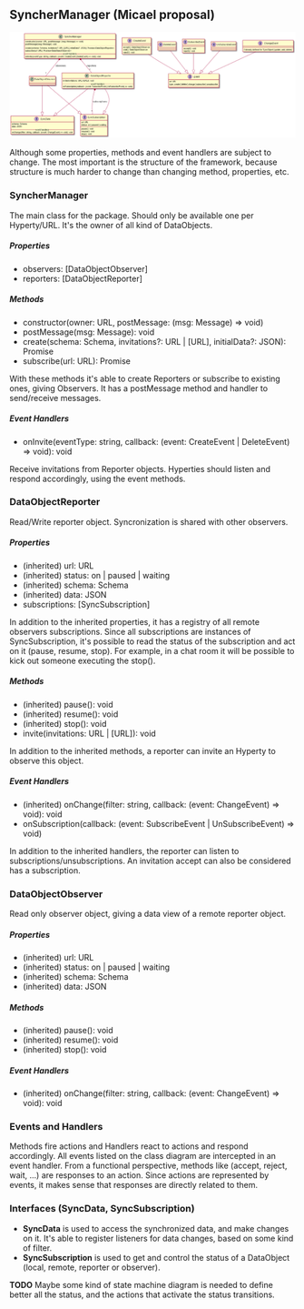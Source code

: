 ## SyncherManager (Micael proposal)
![](SyncherManager.png)

Although some properties, methods and event handlers are subject to change. The most important is the structure of the framework, because structure is much harder to change than changing method, properties, etc.

### SyncherManager
The main class for the package. Should only be available one per Hyperty/URL. It's the owner of all kind of DataObjects.

##### Properties
* observers: [DataObjectObserver]
* reporters: [DataObjectReporter]

##### Methods
* constructor(owner: URL, postMessage: (msg: Message) => void)
* postMessage(msg: Message): void
* create(schema: Schema, invitations?: URL | [URL], initialData?: JSON): Promise<DataObjectReporter>
* subscribe(url: URL): Promise<DataObjectObserver>

With these methods it's able to create Reporters or subscribe to existing ones, giving Observers.
It has a postMessage method and handler to send/receive messages.

##### Event Handlers
* onInvite(eventType: string, callback: (event: CreateEvent | DeleteEvent) => void): void

Receive invitations from Reporter objects. Hyperties should listen and respond accordingly, using the event methods.

### DataObjectReporter
Read/Write reporter object. Syncronization is shared with other observers.

##### Properties
* (inherited) url: URL
* (inherited) status: on | paused | waiting
* (inherited) schema: Schema
* (inherited) data: JSON
* subscriptions: [SyncSubscription]

In addition to the inherited properties, it has a registry of all remote observers subscriptions. Since all subscriptions are instances of SyncSubscription, it's possible to read the status of the subscription and act on it (pause, resume, stop). For example, in a chat room it will be possible to kick out someone executing the stop().

##### Methods
* (inherited) pause(): void
* (inherited) resume(): void
* (inherited) stop(): void
* invite(invitations: URL | [URL]): void

In addition to the inherited methods, a reporter can invite an Hyperty to observe this object.

##### Event Handlers
* (inherited) onChange(filter: string, callback: (event: ChangeEvent) => void): void
* onSubscription(callback: (event: SubscribeEvent | UnSubscribeEvent) => void)

In addition to the inherited handlers, the reporter can listen to subscriptions/unsubscriptions. An invitation accept can also be considered has a subscription.

### DataObjectObserver
Read only observer object, giving a data view of a remote reporter object.

##### Properties
* (inherited) url: URL
* (inherited) status: on | paused | waiting
* (inherited) schema: Schema
* (inherited) data: JSON

##### Methods
* (inherited) pause(): void
* (inherited) resume(): void
* (inherited) stop(): void

##### Event Handlers
* (inherited) onChange(filter: string, callback: (event: ChangeEvent) => void): void

### Events and Handlers
Methods fire actions and Handlers react to actions and respond accordingly.
All events listed on the class diagram are intercepted in an event handler. From a functional perspective, methods like (accept, reject, wait, ...) are responses to an action. Since actions are represented by events, it makes sense that responses are directly related to them.

### Interfaces (SyncData, SyncSubscription)
* **SyncData** is used to access the synchronized data, and make changes on it. It's able to register listeners for data changes, based on some kind of filter.
* **SyncSubscription** is used to get and control the status of a DataObject (local, remote, reporter or observer).

**TODO** Maybe some kind of state machine diagram is needed to define better all the status, and the actions that activate the status transitions.
